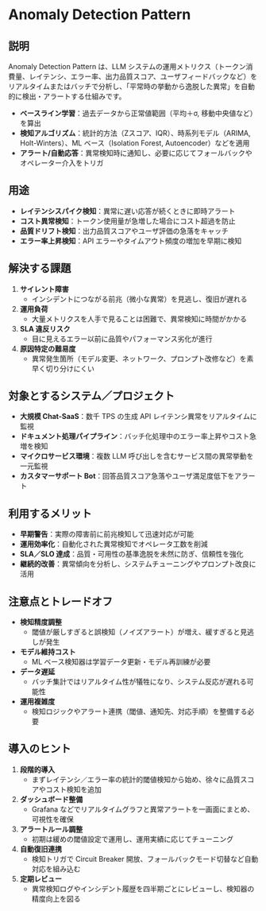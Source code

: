 # Anomaly Detection Pattern

## 説明  
Anomaly Detection Pattern は、LLM システムの運用メトリクス（トークン消費量、レイテンシ、エラー率、出力品質スコア、ユーザフィードバックなど）をリアルタイムまたはバッチで分析し、「平常時の挙動から逸脱した異常」を自動的に検出・アラートする仕組みです。  
- **ベースライン学習**：過去データから正常値範囲（平均＋σ, 移動中央値など）を算出  
- **検知アルゴリズム**：統計的方法（Zスコア、IQR）、時系列モデル（ARIMA, Holt-Winters）、ML ベース（Isolation Forest, Autoencoder）などを適用  
- **アラート/自動応答**：異常検知時に通知し、必要に応じてフォールバックやオペレーター介入をトリガ  

## 用途  
- **レイテンシスパイク検知**：異常に遅い応答が続くときに即時アラート  
- **コスト異常検知**：トークン使用量が急増した場合にコスト超過を防止  
- **品質ドリフト検知**：出力品質スコアやユーザ評価の急落をキャッチ  
- **エラー率上昇検知**：API エラーやタイムアウト頻度の増加を早期に検知  

## 解決する課題  
1. **サイレント障害**  
   - インシデントにつながる前兆（微小な異常）を見逃し、復旧が遅れる  
2. **運用負荷**  
   - 大量メトリクスを人手で見ることは困難で、異常検知に時間がかかる  
3. **SLA 違反リスク**  
   - 目に見えるエラー以前に品質やパフォーマンス劣化が進行  
4. **原因特定の難易度**  
   - 異常発生箇所（モデル変更、ネットワーク、プロンプト改修など）を素早く切り分けにくい  

## 対象とするシステム／プロジェクト  
- **大規模 Chat-SaaS**：数千 TPS の生成 API レイテンシ異常をリアルタイムに監視  
- **ドキュメント処理パイプライン**：バッチ化処理中のエラー率上昇やコスト急増を検知  
- **マイクロサービス環境**：複数 LLM 呼び出しを含むサービス間の異常挙動を一元監視  
- **カスタマーサポート Bot**：回答品質スコア急落やユーザ満足度低下をアラート  

## 利用するメリット  
- **早期警告**：実際の障害前に前兆検知して迅速対応が可能  
- **運用効率化**：自動化された異常検知でオペレータ工数を削減  
- **SLA／SLO 達成**：品質・可用性の基準逸脱を未然に防ぎ、信頼性を強化  
- **継続的改善**：異常傾向を分析し、システムチューニングやプロンプト改良に活用  

## 注意点とトレードオフ  
- **検知精度調整**  
  - 閾値が厳しすぎると誤検知（ノイズアラート）が増え、緩すぎると見逃しが発生  
- **モデル維持コスト**  
  - ML ベース検知器は学習データ更新・モデル再訓練が必要  
- **データ遅延**  
  - バッチ集計ではリアルタイム性が犠牲になり、システム反応が遅れる可能性  
- **運用複雑度**  
  - 検知ロジックやアラート連携（閾値、通知先、対応手順）を整備する必要  

## 導入のヒント  
1. **段階的導入**  
   - まずレイテンシ／エラー率の統計的閾値検知から始め、徐々に品質スコアやコスト検知を追加  
2. **ダッシュボード整備**  
   - Grafana などでリアルタイムグラフと異常アラートを一画面にまとめ、可視性を確保  
3. **アラートルール調整**  
   - 初期は緩めの閾値設定で運用し、運用実績に応じてチューニング  
4. **自動復旧連携**  
   - 検知トリガで Circuit Breaker 開放、フォールバックモード切替など自動対応を組み込む  
5. **定期レビュー**  
   - 異常検知ログやインシデント履歴を四半期ごとにレビューし、検知器の精度向上を図る  
